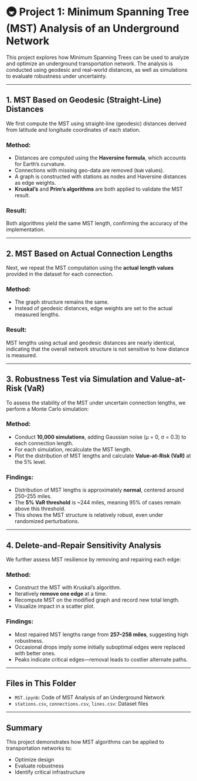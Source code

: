 # 🚇 Project 1: Minimum Spanning Tree (MST) Analysis of an Underground Network

This project explores how Minimum Spanning Trees can be used to analyze and optimize an underground transportation network. The analysis is conducted using geodesic and real-world distances, as well as simulations to evaluate robustness under uncertainty.

---

## 1. MST Based on Geodesic (Straight-Line) Distances

We first compute the MST using straight-line (geodesic) distances derived from latitude and longitude coordinates of each station.

### Method:
- Distances are computed using the **Haversine formula**, which accounts for Earth’s curvature.
- Connections with missing geo-data are removed (`NaN` values).
- A graph is constructed with stations as nodes and Haversine distances as edge weights.
- **Kruskal’s** and **Prim’s algorithms** are both applied to validate the MST result.

### Result:
Both algorithms yield the same MST length, confirming the accuracy of the implementation.

---

## 2. MST Based on Actual Connection Lengths

Next, we repeat the MST computation using the **actual length values** provided in the dataset for each connection.

### Method:
- The graph structure remains the same.
- Instead of geodesic distances, edge weights are set to the actual measured lengths.

### Result:
MST lengths using actual and geodesic distances are nearly identical, indicating that the overall network structure is not sensitive to how distance is measured.

---

## 3. Robustness Test via Simulation and Value-at-Risk (VaR)

To assess the stability of the MST under uncertain connection lengths, we perform a Monte Carlo simulation:

### Method:
- Conduct **10,000 simulations**, adding Gaussian noise (μ = 0, σ = 0.3) to each connection length.
- For each simulation, recalculate the MST length.
- Plot the distribution of MST lengths and calculate **Value-at-Risk (VaR)** at the 5% level.

### Findings:
- Distribution of MST lengths is approximately **normal**, centered around 250–255 miles.
- The **5% VaR threshold** is ~244 miles, meaning 95% of cases remain above this threshold.
- This shows the MST structure is relatively robust, even under randomized perturbations.

---

## 4. Delete-and-Repair Sensitivity Analysis

We further assess MST resilience by removing and repairing each edge:

### Method:
- Construct the MST with Kruskal’s algorithm.
- Iteratively **remove one edge** at a time.
- Recompute MST on the modified graph and record new total length.
- Visualize impact in a scatter plot.

### Findings:
- Most repaired MST lengths range from **257–258 miles**, suggesting high robustness.
- Occasional drops imply some initially suboptimal edges were replaced with better ones.
- Peaks indicate critical edges—removal leads to costlier alternate paths.

---

## Files in This Folder

- `MST.ipynb`: Code of MST Analysis of an Underground Network
- `stations.csv`, `connections.csv`, `lines.csv`: Dataset files

---

## Summary

This project demonstrates how MST algorithms can be applied to transportation networks to:
- Optimize design
- Evaluate robustness
- Identify critical infrastructure
